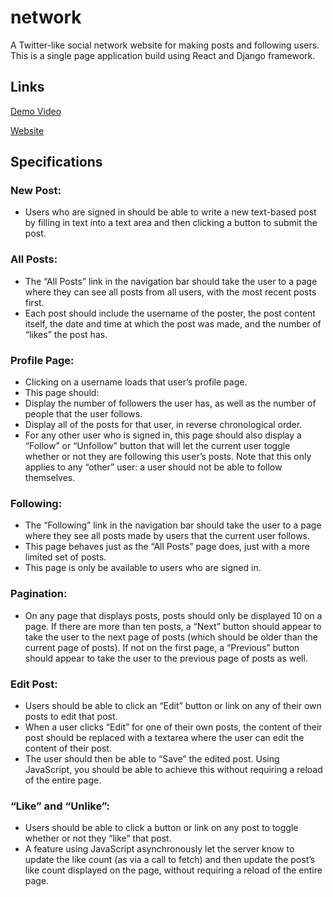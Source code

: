 # network
A Twitter-like social network website for making posts and following users. This is a single page application build using React and Django framework.

## Links
[Demo Video](https://youtu.be/cgc3r0cDxpc)

[Website](http://akshaykm.pythonanywhere.com/)

## Specifications

### New Post:
- Users who are signed in should be able to write a new text-based post by filling in text into a text area and then clicking a button to submit the post.

### All Posts: 
- The “All Posts” link in the navigation bar should take the user to a page where they can see all posts from all users, with the most recent posts first.
- Each post should include the username of the poster, the post content itself, the date and time at which the post was made, and the number of “likes” the post has.

### Profile Page:
- Clicking on a username loads that user’s profile page. 
- This page should:
- Display the number of followers the user has, as well as the number of people that the user follows.
- Display all of the posts for that user, in reverse chronological order.
- For any other user who is signed in, this page should also display a “Follow” or “Unfollow” button that will let the current user toggle whether or not they are following this user’s posts. Note that this only applies to any “other” user: a user should not be able to follow themselves.

### Following:
- The “Following” link in the navigation bar should take the user to a page where they see all posts made by users that the current user follows.
- This page behaves just as the “All Posts” page does, just with a more limited set of posts.
- This page is only be available to users who are signed in.

### Pagination:
- On any page that displays posts, posts should only be displayed 10 on a page. If there are more than ten posts, a “Next” button should appear to take the user to the next page of posts (which should be older than the current page of posts). If not on the first page, a “Previous” button should appear to take the user to the previous page of posts as well.

### Edit Post:
- Users should be able to click an “Edit” button or link on any of their own posts to edit that post.
- When a user clicks “Edit” for one of their own posts, the content of their post should be replaced with a textarea where the user can edit the content of their post.
- The user should then be able to “Save” the edited post. Using JavaScript, you should be able to achieve this without requiring a reload of the entire page.

### “Like” and “Unlike”:
- Users should be able to click a button or link on any post to toggle whether or not they “like” that post.
- A feature using JavaScript asynchronously let the server know to update the like count (as via a call to fetch) and then update the post’s like count displayed on the page, without requiring a reload of the entire page.
